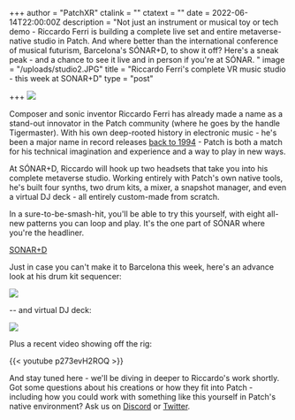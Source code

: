 +++
author = "PatchXR"
ctalink = ""
ctatext = ""
date = 2022-06-14T22:00:00Z
description = "Not just an instrument or musical toy or tech demo - Riccardo Ferri is building a complete live set and entire metaverse-native studio in Patch. And where better than the international conference of musical futurism, Barcelona's SÓNAR+D, to show it off? Here's a sneak peak - and a chance to see it live and in person if you're at SÓNAR. "
image = "/uploads/studio2.JPG"
title = "Riccardo Ferri's complete VR music studio - this week at SONAR+D"
type = "post"

+++
![](/uploads/studio2.JPG)

Composer and sonic inventor Riccardo Ferri has already made a name as a stand-out innovator in the Patch community (where he goes by the handle Tigermaster). With his own deep-rooted history in electronic music - he's been a major name in record releases [back to 1994](https://www.discogs.com/artist/47582-Riccardo-Ferri?sort=year%2Casc&limit=25&type=Credits&filter_anv=0) - Patch is both a match for his technical imagination and experience and a way to play in new ways.

At SÓNAR+D, Riccardo will hook up two headsets that take you into his complete metaverse studio. Working entirely with Patch's own native tools, he's built four synths, two drum kits, a mixer, a snapshot manager, and even a virtual DJ deck - all entirely custom-made from scratch.

In a sure-to-be-smash-hit, you'll be able to try this yourself, with eight all-new patterns you can loop and play. It's the one part of SÓNAR where you're the headliner.

[SONAR+D](https://sonarplusd.com)

Just in case you can't make it to Barcelona this week, here's an advance look at his drum kit sequencer:

![](/uploads/seqdrums_x5_r18.PNG)

\-- and virtual DJ deck:

![](/uploads/deck.JPG)

Plus a recent video showing off the rig:

{{< youtube p273evH2ROQ >}}

And stay tuned here - we'll be diving in deeper to Riccardo's work shortly. Got some questions about his creations or how they fit into Patch - including how you could work with something like this yourself in Patch's native environment? Ask us on [Discord](https://discord.gg/s3AjXepvWR) or [Twitter](https://twitter.com/patch_xr).